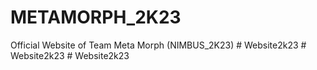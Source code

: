 # METAMORPH_2K23
Official Website of Team Meta Morph (NIMBUS_2K23)
#   W e b s i t e 2 k 2 3  
 #   W e b s i t e 2 k 2 3  
 #   W e b s i t e 2 k 2 3  
 